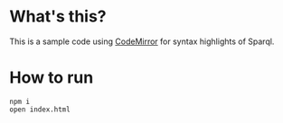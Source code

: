 # What's this?

This is a sample code using [CodeMirror](http://codemirror.net/index.html) for syntax highlights of Sparql.


# How to run

```
npm i
open index.html
```
